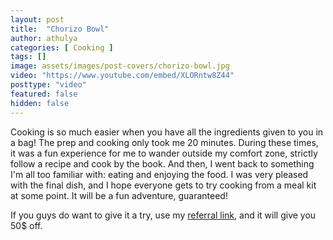 ```yaml
---
layout: post
title:  "Chorizo Bowl"
author: athulya
categories: [ Cooking ]
tags: []
image: assets/images/post-covers/chorizo-bowl.jpg
video: "https://www.youtube.com/embed/XLORntw8Z44"
posttype: "video"
featured: false
hidden: false
---
```

Cooking is so much easier when you have all the ingredients given to you in a bag! The prep and cooking only took me 20 minutes. During these times, it was a fun experience for me to wander outside my comfort zone, strictly follow a recipe and cook by the book. And then, I went back to something I'm all too familiar with: eating and enjoying the food. I was very pleased with the final dish, and I hope everyone gets to try cooking from a meal kit at some point. It will be a fun adventure, guaranteed! 

If you guys do want to give it a try, use my <a href="https://www.hellofresh.ca/?c=HS-VX3LFLC86&utm_source=raf-share&utm_medium=referral&utm_campaign=clipboard&fbclid=IwAR19Mh7iXAf-29Gfqfo6icNSzx8hCWMoyacaJnr1hyWEwMP6Cc298KUrqLo">referral link</a>, and it will give you 50$ off.

